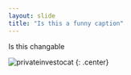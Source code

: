```yaml
---
layout: slide
title: "Is this a funny caption"
---
```


Is this changable

![privateinvestocat](https://octodex.github.com/images/privateinvestocat.png)
{: .center}
